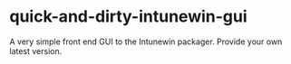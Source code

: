 # quick-and-dirty-intunewin-gui
 A very simple front end GUI to the Intunewin packager. Provide your own latest version.

